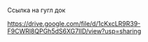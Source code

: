 Ссылка на гугл док

https://drive.google.com/file/d/1cKxcLR9R39-F9CWRl8QPGh5dS6XG7IID/view?usp=sharing

